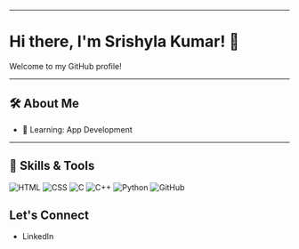  

---

# Hi there, I'm Srishyla Kumar! 👋  

Welcome to my GitHub profile!  

---

## 🛠️ About Me  
- 🌱 Learning: App Development  

---

## 🚀 Skills & Tools  
<p align="left">
  <img src="https://img.shields.io/badge/-HTML-E34F26?style=flat&logo=html5&logoColor=white" alt="HTML" />
  <img src="https://img.shields.io/badge/-CSS-1572B6?style=flat&logo=css3&logoColor=white" alt="CSS" />
  <img src="https://img.shields.io/badge/-C-A8B9CC?style=flat&logo=c&logoColor=white" alt="C" />
  <img src="https://img.shields.io/badge/-C++-00599C?style=flat&logo=c%2B%2B&logoColor=white" alt="C++" />
  <img src="https://img.shields.io/badge/-Python-3776AB?style=flat&logo=python&logoColor=white" alt="Python" />
  <img src="https://img.shields.io/badge/-GitHub-181717?style=flat&logo=github" alt="GitHub" />
</p>  

## Let's Connect
- LinkedIn
<style>
  .small-qr {
   ![qrcode](https://github.com/user-attachments/assets/51b454ac-b2ee-4fe2-8c79-6b8ae2bc4852)
    width: 150px;
    height: 150px;
  }
</style>
  

